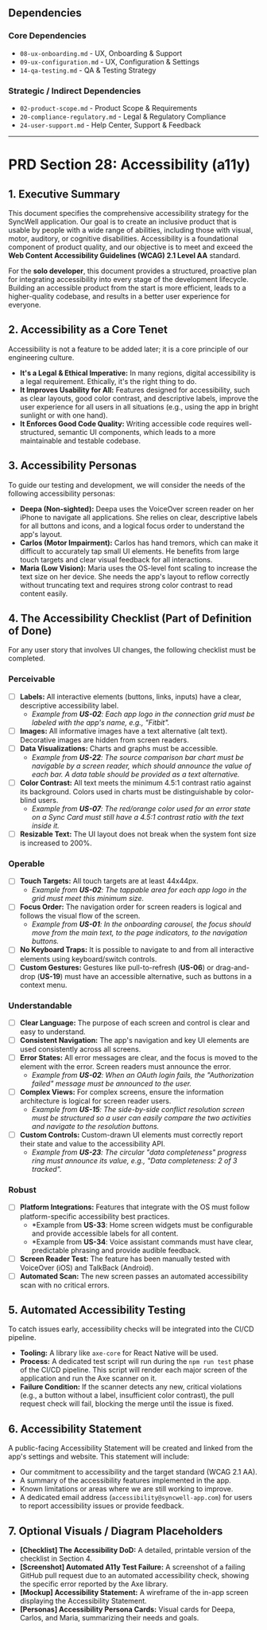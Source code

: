 ## Dependencies

### Core Dependencies
- `08-ux-onboarding.md` - UX, Onboarding & Support
- `09-ux-configuration.md` - UX, Configuration & Settings
- `14-qa-testing.md` - QA & Testing Strategy

### Strategic / Indirect Dependencies
- `02-product-scope.md` - Product Scope & Requirements
- `20-compliance-regulatory.md` - Legal & Regulatory Compliance
- `24-user-support.md` - Help Center, Support & Feedback

---

# PRD Section 28: Accessibility (a11y)

## 1. Executive Summary

This document specifies the comprehensive accessibility strategy for the SyncWell application. Our goal is to create an inclusive product that is usable by people with a wide range of abilities, including those with visual, motor, auditory, or cognitive disabilities. Accessibility is a foundational component of product quality, and our objective is to meet and exceed the **Web Content Accessibility Guidelines (WCAG) 2.1 Level AA** standard.

For the **solo developer**, this document provides a structured, proactive plan for integrating accessibility into every stage of the development lifecycle. Building an accessible product from the start is more efficient, leads to a higher-quality codebase, and results in a better user experience for everyone.

## 2. Accessibility as a Core Tenet

Accessibility is not a feature to be added later; it is a core principle of our engineering culture.
*   **It's a Legal & Ethical Imperative:** In many regions, digital accessibility is a legal requirement. Ethically, it's the right thing to do.
*   **It Improves Usability for All:** Features designed for accessibility, such as clear layouts, good color contrast, and descriptive labels, improve the user experience for all users in all situations (e.g., using the app in bright sunlight or with one hand).
*   **It Enforces Good Code Quality:** Writing accessible code requires well-structured, semantic UI components, which leads to a more maintainable and testable codebase.

## 3. Accessibility Personas

To guide our testing and development, we will consider the needs of the following accessibility personas:

*   **Deepa (Non-sighted):** Deepa uses the VoiceOver screen reader on her iPhone to navigate all applications. She relies on clear, descriptive labels for all buttons and icons, and a logical focus order to understand the app's layout.
*   **Carlos (Motor Impairment):** Carlos has hand tremors, which can make it difficult to accurately tap small UI elements. He benefits from large touch targets and clear visual feedback for all interactions.
*   **Maria (Low Vision):** Maria uses the OS-level font scaling to increase the text size on her device. She needs the app's layout to reflow correctly without truncating text and requires strong color contrast to read content easily.

## 4. The Accessibility Checklist (Part of Definition of Done)

For any user story that involves UI changes, the following checklist must be completed.

### Perceivable
*   [ ] **Labels:** All interactive elements (buttons, links, inputs) have a clear, descriptive accessibility label.
    *   *Example from **US-02**: Each app logo in the connection grid must be labeled with the app's name, e.g., "Fitbit".*
*   [ ] **Images:** All informative images have a text alternative (alt text). Decorative images are hidden from screen readers.
*   [ ] **Data Visualizations:** Charts and graphs must be accessible.
    *   *Example from **US-22**: The source comparison bar chart must be navigable by a screen reader, which should announce the value of each bar. A data table should be provided as a text alternative.*
*   [ ] **Color Contrast:** All text meets the minimum 4.5:1 contrast ratio against its background. Colors used in charts must be distinguishable by color-blind users.
    *   *Example from **US-07**: The red/orange color used for an error state on a Sync Card must still have a 4.5:1 contrast ratio with the text inside it.*
*   [ ] **Resizable Text:** The UI layout does not break when the system font size is increased to 200%.

### Operable
*   [ ] **Touch Targets:** All touch targets are at least 44x44px.
    *   *Example from **US-02**: The tappable area for each app logo in the grid must meet this minimum size.*
*   [ ] **Focus Order:** The navigation order for screen readers is logical and follows the visual flow of the screen.
    *   *Example from **US-01**: In the onboarding carousel, the focus should move from the main text, to the page indicators, to the navigation buttons.*
*   [ ] **No Keyboard Traps:** It is possible to navigate to and from all interactive elements using keyboard/switch controls.
*   [ ] **Custom Gestures:** Gestures like pull-to-refresh (**US-06**) or drag-and-drop (**US-19**) must have an accessible alternative, such as buttons in a context menu.

### Understandable
*   [ ] **Clear Language:** The purpose of each screen and control is clear and easy to understand.
*   [ ] **Consistent Navigation:** The app's navigation and key UI elements are used consistently across all screens.
*   [ ] **Error States:** All error messages are clear, and the focus is moved to the element with the error. Screen readers must announce the error.
    *   *Example from **US-02**: When an OAuth login fails, the "Authorization failed" message must be announced to the user.*
*   [ ] **Complex Views:** For complex screens, ensure the information architecture is logical for screen reader users.
    *   *Example from **US-15**: The side-by-side conflict resolution screen must be structured so a user can easily compare the two activities and navigate to the resolution buttons.*
*   [ ] **Custom Controls:** Custom-drawn UI elements must correctly report their state and value to the accessibility API.
    *   *Example from **US-23**: The circular "data completeness" progress ring must announce its value, e.g., "Data completeness: 2 of 3 tracked".*

### Robust
*   [ ] **Platform Integrations:** Features that integrate with the OS must follow platform-specific accessibility best practices.
    *   *Example from **US-33**: Home screen widgets must be configurable and provide accessible labels for all content.
    *   *Example from **US-34**: Voice assistant commands must have clear, predictable phrasing and provide audible feedback.
*   [ ] **Screen Reader Test:** The feature has been manually tested with VoiceOver (iOS) and TalkBack (Android).
*   [ ] **Automated Scan:** The new screen passes an automated accessibility scan with no critical errors.

## 5. Automated Accessibility Testing

To catch issues early, accessibility checks will be integrated into the CI/CD pipeline.
*   **Tooling:** A library like `axe-core` for React Native will be used.
*   **Process:** A dedicated test script will run during the `npm run test` phase of the CI/CD pipeline. This script will render each major screen of the application and run the Axe scanner on it.
*   **Failure Condition:** If the scanner detects any new, critical violations (e.g., a button without a label, insufficient color contrast), the pull request check will fail, blocking the merge until the issue is fixed.

## 6. Accessibility Statement

A public-facing Accessibility Statement will be created and linked from the app's settings and website. This statement will include:
*   Our commitment to accessibility and the target standard (WCAG 2.1 AA).
*   A summary of the accessibility features implemented in the app.
*   Known limitations or areas where we are still working to improve.
*   A dedicated email address (`accessibility@syncwell-app.com`) for users to report accessibility issues or provide feedback.

## 7. Optional Visuals / Diagram Placeholders
*   **[Checklist] The Accessibility DoD:** A detailed, printable version of the checklist in Section 4.
*   **[Screenshot] Automated A11y Test Failure:** A screenshot of a failing GitHub pull request due to an automated accessibility check, showing the specific error reported by the Axe library.
*   **[Mockup] Accessibility Statement:** A wireframe of the in-app screen displaying the Accessibility Statement.
*   **[Personas] Accessibility Persona Cards:** Visual cards for Deepa, Carlos, and Maria, summarizing their needs and goals.
